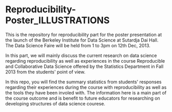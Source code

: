 Reproducibility-Poster_ILLUSTRATIONS
====================================

This is the repository for reproducibility part for the poster presentation at the launch of the Berkeley Institute for Data Science at Sutardja Dai Hall. The Data Science Faire will be held from 1 to 3pm on 12th Dec, 2013.


In this part, we will mainly discuss the current research on data science regarding reproducibility as well as experiences in the course Reproducible and Collaborative Data Science offered by the Statistics Department in Fall 2013 from the students' point of view. 


In this repo, you will find the summary statistics from students' responses regarding their experiences during the course with reproducibility as well as the tools they have been involed with. The information here is a main part of the course outcome and is benefit to future educators for researching on developing structures of data science courese. 

